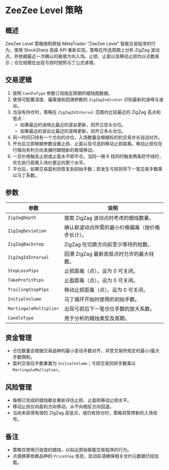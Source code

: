 # ZeeZee Level 策略

## 概述

ZeeZee Level 策略按照原始 MetaTrader “ZeeZee Level” 智能交易程序的行为，使用 StockSharp 高级 API 重新实现。策略在所选周期上分析 ZigZag 波动点，并依据最近一次确认的极值方向入场。止损、止盈以及移动止损均以点数表示；仓位规模在出现亏损时按照马丁公式递增。

## 交易逻辑

1. 按照 `CandleType` 参数订阅指定周期的蜡烛图数据。
2. 使用可配置深度、偏离值和回溯参数的 `ZigZagIndicator` 识别最新的波峰与波谷。
3. 当没有持仓时，策略在 `ZigZagIdInterval` 范围内比较最近的 ZigZag 高点和低点：
   - 如果最近的波峰比最近的波谷更新，则开立空头仓位。
   - 如果最近的波谷比最近的波峰更新，则开立多头仓位。
4. 同一时间只持有一个方向的仓位，入场数量会根据标的的交易步长自动对齐。
5. 开仓后立即根据参数设置止损、止盈以及可选的移动止损距离。移动止损仅在行情向有利方向发展时跟随新的极值移动。
6. 一旦价格触及止损或止盈水平即平仓。当同一根 K 线同时触发两条防守线时，优先执行距离入场价更近的那个水平。
7. 平仓后，如果交易盈利则恢复到初始手数；若发生亏损则将下一笔交易手数乘以马丁系数。

## 参数

| 参数 | 说明 |
|------|------|
| `ZigZagDepth` | 搜索 ZigZag 波动点时考虑的蜡烛数量。 |
| `ZigZagDeviation` | 确认新波动点所需的最小价格偏离（按价格步长计）。 |
| `ZigZagBackstep` | ZigZag 在切换方向前至少等待的柱数。 |
| `ZigZagIdInterval` | 回溯 ZigZag 最新高低点时允许的最大柱数。 |
| `StopLossPips` | 止损距离（点）。设为 0 可关闭。 |
| `TakeProfitPips` | 止盈距离（点）。设为 0 可关闭。 |
| `TrailingStopPips` | 移动止损距离（点）。设为 0 可关闭。 |
| `InitialVolume` | 马丁循环开始时使用的初始手数。 |
| `MartingaleMultiplier` | 出现亏损后下一笔仓位手数的放大系数。 |
| `CandleType` | 用于分析的蜡烛类型及周期。 |

## 资金管理

- 仓位数量会根据交易品种的最小变动手数对齐，并受交易所规定的最小/最大手数限制。
- 盈利交易后手数重置为 `InitialVolume`；亏损交易则将手数乘以 `MartingaleMultiplier`。

## 风险管理

- 每根已完成的蜡烛都会重新评估止损、止盈和移动止损水平。
- 移动止损仅向盈利方向移动，从不向相反方向回退。
- 当尚未获得有效的 ZigZag 高低点，或仍有持仓时，策略将暂停新的入场信号。

## 备注

- 策略仅使用已收盘的蜡烛，以贴近原始智能交易程序的行为。
- 点值换算依赖品种的 `PriceStep` 信息，启动前请确保相关合约元数据已经加载。
